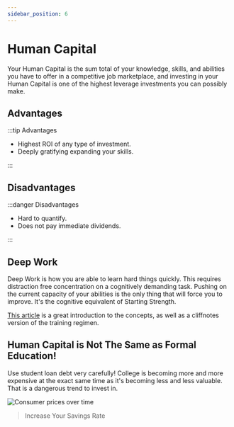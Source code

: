 ```yaml
---
sidebar_position: 6
---
```


# Human Capital

Your Human Capital is the sum total of your knowledge, skills, and abilities you have to offer in a competitive job marketplace, and investing in your Human Capital is one of the highest leverage investments you can possibly make.

## Advantages

:::tip Advantages

- Highest ROI of any type of investment.
- Deeply gratifying expanding your skills.

:::

## Disadvantages

:::danger Disadvantages

- Hard to quantify.
- Does not pay immediate dividends.

:::

## Deep Work

Deep Work is how you are able to learn hard things quickly. This requires distraction free concentration on a cognitively demanding task. Pushing on the current capacity of your abilities is the only thing that will force you to improve. It's the cognitive equivalent of Starting Strength.

[This article](https://blog.doist.com/deep-work/) is a great introduction to the concepts, as well as a cliffnotes version of the training regimen.

## Human Capital is Not The Same as Formal Education!

Use student loan debt very carefully! College is becoming more and more expensive at the exact same time as it's becoming less and less valuable. That is a dangerous trend to invest in.

![Consumer prices over time](/img/price-changes.svg)

>Increase Your Savings Rate
